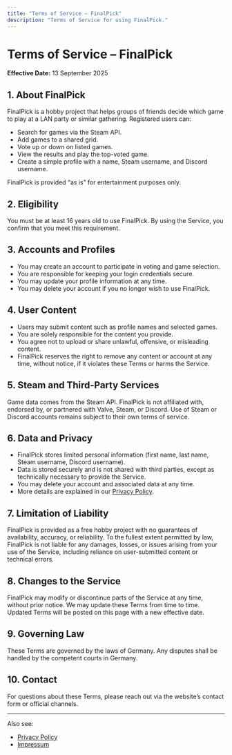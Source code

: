 ```yaml
---
title: "Terms of Service – FinalPick"
description: "Terms of Service for using FinalPick."
---
```


# Terms of Service – FinalPick
**Effective Date:** 13 September 2025

## 1. About FinalPick
FinalPick is a hobby project that helps groups of friends decide which game to play at a LAN party or similar gathering. Registered users can:
- Search for games via the Steam API.
- Add games to a shared grid.
- Vote up or down on listed games.
- View the results and play the top-voted game.
- Create a simple profile with a name, Steam username, and Discord username.

FinalPick is provided “as is” for entertainment purposes only.

## 2. Eligibility
You must be at least 16 years old to use FinalPick. By using the Service, you confirm that you meet this requirement.

## 3. Accounts and Profiles
- You may create an account to participate in voting and game selection.
- You are responsible for keeping your login credentials secure.
- You may update your profile information at any time.
- You may delete your account if you no longer wish to use FinalPick.

## 4. User Content
- Users may submit content such as profile names and selected games.
- You are solely responsible for the content you provide.
- You agree not to upload or share unlawful, offensive, or misleading content.
- FinalPick reserves the right to remove any content or account at any time, without notice, if it violates these Terms or harms the Service.

## 5. Steam and Third-Party Services
Game data comes from the Steam API. FinalPick is not affiliated with, endorsed by, or partnered with Valve, Steam, or Discord. Use of Steam or Discord accounts remains subject to their own terms of service.

## 6. Data and Privacy
- FinalPick stores limited personal information (first name, last name, Steam username, Discord username).
- Data is stored securely and is not shared with third parties, except as technically necessary to provide the Service.
- You may delete your account and associated data at any time.
- More details are explained in our [Privacy Policy](/privacy).

## 7. Limitation of Liability
FinalPick is provided as a free hobby project with no guarantees of availability, accuracy, or reliability. To the fullest extent permitted by law, FinalPick is not liable for any damages, losses, or issues arising from your use of the Service, including reliance on user-submitted content or technical errors.

## 8. Changes to the Service
FinalPick may modify or discontinue parts of the Service at any time, without prior notice. We may update these Terms from time to time. Updated Terms will be posted on this page with a new effective date.

## 9. Governing Law
These Terms are governed by the laws of Germany. Any disputes shall be handled by the competent courts in Germany.

## 10. Contact
For questions about these Terms, please reach out via the website’s contact form or official channels.

---

Also see:  
- [Privacy Policy](/privacy)  
- [Impressum](/impressum)

